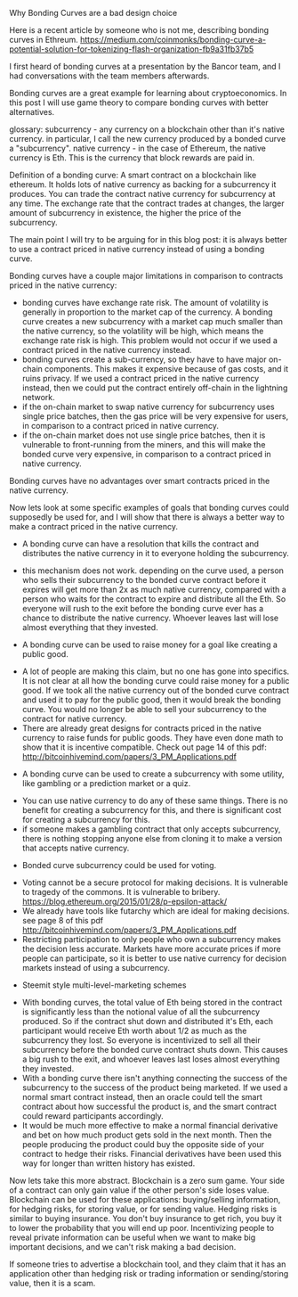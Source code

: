 Why Bonding Curves are a bad design choice


Here is a recent article by someone who is not me, describing bonding curves in Ethreum.
https://medium.com/coinmonks/bonding-curve-a-potential-solution-for-tokenizing-flash-organization-fb9a31fb37b5

I first heard of bonding curves at a presentation by the Bancor team, and I had conversations with the team members afterwards.

Bonding curves are a great example for learning about cryptoeconomics. In this post I will use game theory to compare bonding curves with better alternatives.



glossary:
subcurrency - any currency on a blockchain other than it's native currency. in particular, I call the new currency produced by a bonded curve a "subcurrency".
native currency - in the case of Ethereum, the native currency is Eth. This is the currency that block rewards are paid in.


Definition of a bonding curve:
A smart contract on a blockchain like ethereum. It holds lots of native currency as backing for a subcurrency it produces. You can trade the contract native currency for subcurrency at any time. The exchange rate that the contract trades at changes, the larger amount of subcurrency in existence, the higher the price of the subcurrency.


The main point I will try to be arguing for in this blog post: it is always better to use a contract priced in native currency instead of using a bonding curve.

Bonding curves have a couple major limitations in comparison to contracts priced in the native currency:
* bonding curves have exchange rate risk. The amount of volatility is generally in proportion to the market cap of the currency. A bonding curve creates a new subcurrency with a market cap much smaller than the native currency, so the volatility will be high, which means the exchange rate risk is high. This problem would not occur if we used a contract priced in the native currency instead.
* bonding curves create a sub-currency, so they have to have major on-chain components. This makes it expensive because of gas costs, and it ruins privacy. If we used a contract priced in the native currency instead, then we could put the contract entirely off-chain in the lightning network.
* if the on-chain market to swap native currency for subcurrency uses single price batches, then the gas price will be very expensive for users, in comparison to a contract priced in native currency.
* if the on-chain market does not use single price batches, then it is vulnerable to front-running from the miners, and this will make the bonded curve very expensive, in comparison to a contract priced in native currency.

Bonding curves have no advantages over smart contracts priced in the native currency. 


Now lets look at some specific examples of goals that bonding curves could supposedly be used for, and I will show that there is always a better way to make a contract priced in the native currency.
* A bonding curve can have a resolution that kills the contract and distributes the native currency in it to everyone holding the subcurrency.
- this mechanism does not work. depending on the curve used, a person who sells their subcurrency to the bonded curve contract before it expires will get more than 2x as much native currency, compared with a person who waits for the contract to expire and distribute all the Eth. So everyone will rush to the exit before the bonding curve ever has a chance to distribute the native currency. Whoever leaves last will lose almost everything that they invested. 

* A bonding curve can be used to raise money for a goal like creating a public good.
- A lot of people are making this claim, but no one has gone into specifics. It is not clear at all how the bonding curve could raise money for a public good. If we took all the native currency out of the bonded curve contract and used it to pay for the public good, then it would break the bonding curve. You would no longer be able to sell your subcurrency to the contract for native currency.
- There are already great designs for contracts priced in the native currency to raise funds for public goods. They have even done math to show that it is incentive compatible. Check out page 14 of this pdf: http://bitcoinhivemind.com/papers/3_PM_Applications.pdf

* A bonding curve can be used to create a subcurrency with some utility, like gambling or a prediction market or a quiz.
- You can use native currency to do any of these same things. There is no benefit for creating a subcurrency for this, and there is significant cost for creating a subcurrency for this.
- if someone makes a gambling contract that only accepts subcurrency, there is nothing stopping anyone else from cloning it to make a version that accepts native currency.

* Bonded curve subcurrency could be used for voting.
- Voting cannot be a secure protocol for making decisions. It is vulnerable to tragedy of the commons. It is vulnerable to bribery. https://blog.ethereum.org/2015/01/28/p-epsilon-attack/
- We already have tools like futarchy which are ideal for making decisions. see page 8 of this pdf http://bitcoinhivemind.com/papers/3_PM_Applications.pdf
- Restricting participation to only people who own a subcurrency makes the decision less accurate. Markets have more accurate prices if more people can participate, so it is better to use native currency for decision markets instead of using a subcurrency.

* Steemit style multi-level-marketing schemes
- With bonding curves, the total value of Eth being stored in the contract is significantly less than the notional value of all the subcurrency produced. So if the contract shut down and distributed it's Eth, each participant would receive Eth worth about 1/2 as much as the subcurrency they lost. So everyone is incentivized to sell all their subcurrency before the bonded curve contract shuts down. This causes a big rush to the exit, and whoever leaves last loses almost everything they invested.
- With a bonding curve there isn't anything connecting the success of the subcurrency to the success of the product being marketed. If we used a normal smart contract instead, then an oracle could tell the smart contract about how successful the product is, and the smart contract could reward participants accordingly.
- It would be much more effective to make a normal financial derivative and bet on how much product gets sold in the next month. Then the people producing the product could buy the opposite side of your contract to hedge their risks. Financial derivatives have been used this way for longer than written history has existed. 




Now lets take this more abstract.
Blockchain is a zero sum game. Your side of a contract can only gain value if the other person's side loses value.
Blockchain can be used for these applications: buying/selling information, for hedging risks, for storing value, or for sending value.
Hedging risks is similar to buying insurance. You don't buy insurance to get rich, you buy it to lower the probability that you will end up poor.
Incentivizing people to reveal private information can be useful when we want to make big important decisions, and we can't risk making a bad decision.

If someone tries to advertise a blockchain tool, and they claim that it has an application other than hedging risk or trading information or sending/storing value, then it is a scam.

